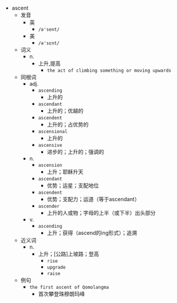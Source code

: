 - ascent
  - 发音
    - 英
      - `/ə'sent/`
    - 美
      - `/ə'sɛnt/`
  - 词义
    - n.
      - 上升,提高
        - `the act of climbing something or moving upwards`
  - 同根词
    - adj.
      - `ascending`
        - 上升的
      - `ascendant`
        - 上升的；优越的
      - `ascendent`
        - 上升的；占优势的
      - `ascensional`
        - 上升的
      - `ascensive`
        - 进步的；上升的；强调的
    - n.
      - `ascension`
        - 上升；耶稣升天
      - `ascendant`
        - 优势；运星；支配地位
      - `ascendent`
        - 优势；支配力；运道（等于ascendant）
      - `ascender`
        - 上升的人或物；字母的上半（或下半）出头部分
    - v.
      - `ascending`
        - 上升；获得（ascend的ing形式）；追溯
  - 近义词
    - n.
      - 上升；[公路]上坡路；登高
        - `rise`
        - `upgrade`
        - `raise`
  - 例句
    - `the first ascent of Qomolangma`
      - 首次攀登珠穆朗玛峰

